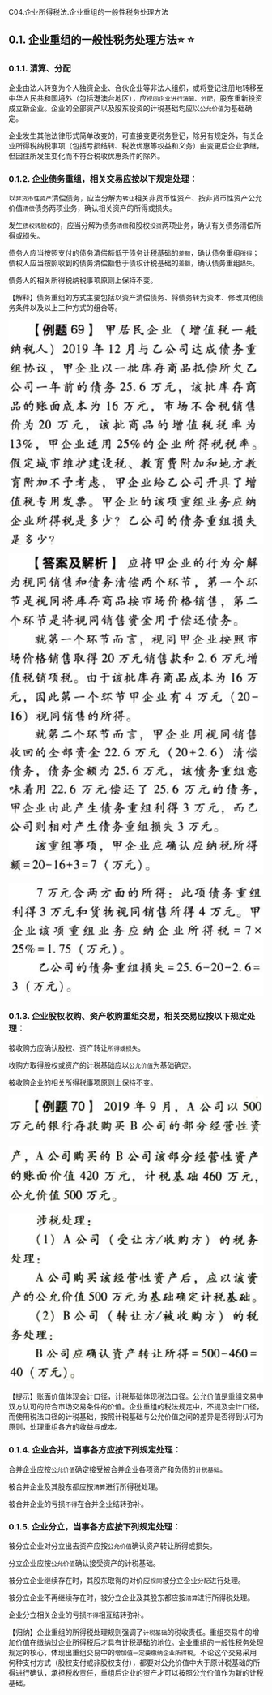 C04.企业所得税法.企业重组的一般性税务处理方法

## 0.1. 企业重组的一般性税务处理方法:star: :star: 

### 0.1.1. 清算、分配

企业由法人转变为个人独资企业、合伙企业等非法人组织，或将登记注册地转移至中华人民共和国境外（包括港澳台地区），应`视同企业进行清算、分配`，股东重新投资成立新企业。企业的全部资产以及股东投资的计税基础均应以`公允价值`为基础确定。

企业发生其他法律形式简单改变的，可直接变更税务登记，除另有规定外，有关企业所得税纳税事项（包括亏损结转、税收优惠等权益和义务）由变更后企业承继，但因住所发生变化而不符合税收优惠条件的除外。

### 0.1.2. 企业债务重组，相关交易应按以下规定处理：

以`非货币性资产`清偿债务，应当分解为`转让`相关非货币性资产、按非货币性资产公允价值`清偿`债务两项业务，确认相关资产的所得或损失。

发生`债权转股权`的，应当分解为债务`清偿`和股权`投资`两项业务，确认有关债务清偿所得或损失。

债务人应当按照支付的债务清偿额低于债务计税基础的`差额`，确认债务重组`所得`；债权人应当按照收到的债务清偿额低于债权计税基础的`差额`，确认债务重组`损失`。

债务人的相关所得税纳税事项原则上保持不变。

【解释】债务重组的方式主要包括以资产清偿债务、将债务转为资本、修改其他债务条件以及以上三种方式的组合等。

![](media/bd1f86973910184ec8e85ddb6cea9ead.png)

![](media/b74e2517636ca1cc52d5ea4ba6a044c8.png)

![](media/743620c48537f764b3863605b0c9fc7c.png)

### 0.1.3. 企业股权收购、资产收购重组交易，相关交易应按以下规定处理：

被收购方应确认股权、资产转让`所得或损失`。

收购方取得股权或资产的计税基础应以`公允价值`为基础确定。

被收购企业的相关所得税事项原则上保持不变。

![](media/1d24cd4c541e9948c9173bd0703e3e9e.png)

![](media/d22f23f59ee0c23d29307196809a48b2.png)

![](media/7f35ef02bfe0a411581003401e10062f.png)

【提示】账面价值体现会计口径，计税基础体现税法口径。公允价值是重组交易中双方认可的符合市场交易条件的价值。企业重组的税法规定中，不提及会计口径，而使用税法口径的计税基础，按照计税基础与公允价值之间的差异是否得到认可为原则，处理重组各方的收益与成本。

### 0.1.4. 企业合并，当事各方应按下列规定处理：

合并企业应按`公允价值`确定接受被合并企业各项资产和负债的`计税基础`。

被合并企业及其股东都应按`清算`进行所得税处理。

被合并企业的亏损`不得`在合并企业结转弥补。

### 0.1.5. 企业分立，当事各方应按下列规定处理：

被分立企业对分立出去资产应按`公允价值`确认资产转让所得或损失。

分立企业应按`公允价值`确认接受资产的计税基础。

被分立企业继续存在时，其股东取得的对价应`视同`被分立企业`分配`进行处理。

被分立企业不再继续存在时，被分立企业及其股东都应按`清算`进行所得税处理。

企业分立相关企业的亏损`不得`相互结转弥补。

【归纳】企业重组的所得税处理规则强调了`计税基础`的税收责任。重组交易中的增加价值在缴纳过企业所得税后才具有计税基础的地位。企业重组的一般性税务处理规定的核心，体现出重组交易中的`增加值一定要缴纳企业所得税`。不论这个交易采用何种支付方式（股权支付或非股权支付），都要对公允价值中大于原计税基础的所得进行确认，承担税收责任，重组后企业的资产才可以按照公允价值作为新的计税基础。
